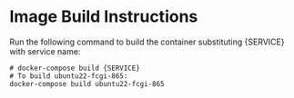 # Image Build Instructions

Run the following command to build the container substituting {SERVICE} with service name:
```SHELL
# docker-compose build {SERVICE}
# To build ubuntu22-fcgi-865:
docker-compose build ubuntu22-fcgi-865
```